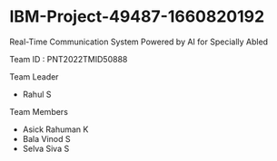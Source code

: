 # IBM-Project-49487-1660820192
Real-Time Communication System Powered by AI for Specially Abled

Team ID : PNT2022TMID50888

Team Leader 
 - Rahul S

Team Members 
 - Asick Rahuman K
 - Bala Vinod S
 - Selva Siva S
             
